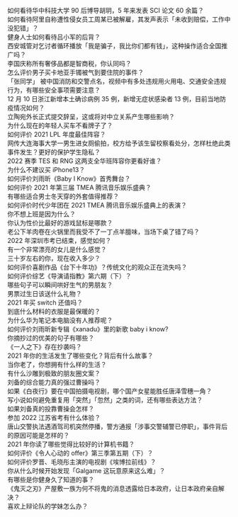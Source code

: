 如何看待华中科技大学 90 后博导胡玥，5 年来发表 SCI 论文 60 余篇？  
如何看待阿里自称遭性侵女员工周某已被解雇，其发声表示「未收到赔偿，工作中没犯错」？  
健身人士如何看待吕小军的后背？  
西安城管对乞讨者循环播放「我是骗子，我比你们都有钱」，这种操作适合全国推广吗？  
李国庆称所有奢侈品都是智商税，你认同吗？  
怎么评价男子买卡地亚手镯被气到要住院的事件？  
「张同学」 被中国消防和交警点名，视频中有多处违规用火用电、交通安全违规行为，有哪些安全事项需要注意？  
12 月 10 日浙江新增本土确诊病例 35 例，新增无症状感染者 13 例，目前当地防疫情况如何？  
立陶宛外长正式提交辞呈，这或将对中立关系产生哪些影响？  
为什么现在的年轻人买车不看牌子了？  
如何评价 2021 LPL 年度最佳阵容？  
网传大连海事大学一男生进女厕偷拍，校方给予该生留校察看处分，怎样杜绝此类事件发生？更好的保护学生隐私？  
2022 赛季 TES 和 RNG 这两支全华班阵容你更看好谁？  
为什么不建议买 iPhone13？  
如何评价刘雨昕《Baby I Know》首秀舞台？  
如何评价 2021 年第三届 TMEA 腾讯音乐娱乐盛典？  
有哪些适合男士冬天穿的外套值得推荐？  
如何评价时代少年团在 2021 TMEA 腾讯音乐娱乐盛典上的表演？  
你不想上班是因为什么？  
你认为性价比最好的游戏鼠标是哪款？  
老公下羊肉卷在火锅里而我受不了一丁点羊膻味，当场下桌了错了吗？  
2022 年深圳市考已结束，感觉如何？  
有一个非常漂亮的女儿是什么感觉？  
三十岁左右的你，现在收入多少？  
如何评价喜剧作品《台下十年功》？传统文化的观众正在流失吗？  
如何评价综艺《导演请指教》第六期（下）？  
哪些句子可以瞬间哄好生气的男朋友？  
男票过生日该送什么礼物？  
2021 年买 switch 还值吗？  
到底什么材料的衣服是最保暖的？  
为什么华为笔记本电脑没有人推荐呢？  
如何评价刘雨昕新专辑《xanadu》里的新歌 baby i know?  
你摘抄过的优美的句子有哪些？  
《一人之下》存在抄袭吗？  
2021 年你的生活发生了哪些变化？背后有什么故事？  
当你老了，你想拥有什么样的生活？  
有什么沙雕到极致的朋友圈文案？  
刘备的综合能力真的强过曹操吗？  
如果《白夜行》要在中国拍摄电视剧，哪个国产女星能胜任唐泽雪穗一角？  
写小说如何避免重复用「突然」「忽然」之类的词，还有哪些表达方法？  
如果刘备真的投靠曹操会怎样？  
参加 2022 江苏省考有什么体验？  
唐山交警执法遇酒驾司机突然停播，警方通报「涉事交警辅警已停职」，事件背后的原因可能是怎样的？  
2021 年你读了哪些觉得比较好的计算机书籍？  
如何评价《令人心动的 offer》第三季第五期（下）？  
如何评价罗晋、毛晓彤主演的电视剧《埃博拉前线》？  
你从什么时候开始发现「Galgame 这玩意原来这么难」？  
有哪些是你健身久了知道的事？  
《鬼灭之刃》产屋敷一族为何不将鬼的消息透露给日本政府，让日本政府亲自解决？  
喜欢上辩论队的学妹怎么办？  
